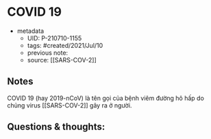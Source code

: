 # COVID 19

- metadata
	- UID: P-210710-1155
	- tags: #created/2021/Jul/10
	- previous note: 
	- source: [[SARS-COV-2]]

## Notes
COVID 19 (hay 2019-nCoV) là tên gọi của bệnh viêm đường hô hấp do chủng virus [[SARS-COV-2]] gây ra ở người.

## Questions & thoughts:

